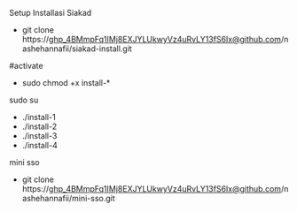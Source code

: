 Setup Installasi Siakad
- git clone https://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@github.com/nashehannafii/siakad-install.git

#activate
- sudo chmod +x install-*

sudo su
- ./install-1
- ./install-2
- ./install-3
- ./install-4

mini sso

- git clone https://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@github.com/nashehannafii/mini-sso.git
